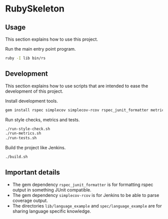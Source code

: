 # RubySkeleton

## Usage

This section explains how to use this project.

Run the main entry point program.

```sh
ruby -I lib bin/rs
```


## Development

This section explains how to use scripts that are intended to ease the development of this project.

Install development tools.

```sh
gem install rspec simplecov simplecov-rcov rspec_junit_formatter metric_fu rubocop roodi flog
```

Run style checks, metrics and tests.

```sh
./run-style-check.sh
./run-metrics.sh
./run-tests.sh
```

Build the project like Jenkins.

```sh
./build.sh
```


## Important details

* The gem dependency `rspec_junit_formatter` is for formatting rspec output in something JUnit compatible.
* The gem dependency `simplecov-rcov` is for Jenkins to be able to parse coverage output.
* The directories `lib/language_example` and `spec/language_example` are for sharing language specific knowledge.
